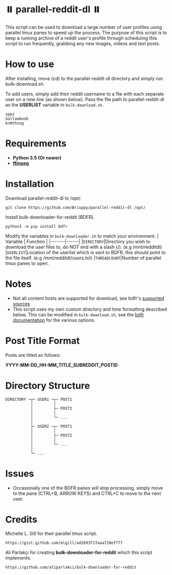 # ⏸️ parallel-reddit-dl ⏸️
This script can be used to download a large number of user profiles using parallel tmux panes to speed up the process. The purpose of this script is to keep a running archive of a reddit user's profile through scheduling this script to run frequently, grabbing any new images, videos and text posts.


# How to use
After installing, move (cd) to the parallel-reddit-dl directory and simply run bulk-download.sh.

To add users, simply add their reddit username to a file with each separate user on a new line (as shown below). Pass the file path to parallel-reddit-dl as the **USERLIST** variable in ```bulk-download.sh```.
```
spez
Gallowboob
kn0thing
```


# Requirements
* **Python 3.5 (Or newer)**
* **[ffmpeg](https://ffmpeg.org/)**


# Installation
Download parallel-reddit-dl to /opt/.
```
git clone https://github.com/Brisppy/parallel-reddit-dl /opt/
```

Install bulk-downloader-for-reddit (BDFR).
```
python3 -m pip install bdfr
```


Modify the variables in ```bulk-downloader.sh``` to match your environment.
| Variable | Function |
|-------|------|
|```DIRECTORY```|Directory you wish to download the user files to, do NOT end with a slash (/). (e.g /mnt/redditdl)
|```USERLIST```|Location of the userlist which is sent to BDFR, this should point to the file itself. (e.g /mnt/redditdl/users.txt)
|```THREADCOUNT```|Number of parallel tmux panes to open.


# Notes
* Not all content hosts are supported for download, see bdfr's [supported sources](https://github.com/aliparlakci/bulk-downloader-for-reddit#list-of-currently-supported-sources)
* This script uses my own custom directory and time formatting described below. This can be modified in ```bulk-download.sh```, see the [bdfr documentation](https://github.com/aliparlakci/bulk-downloader-for-reddit) for the various options.


# Post Title Format
Posts are titled as follows:

**YYYY-MM-DD_HH-MM_TITLE_SUBREDDIT_POSTID**

# Directory Structure

    DIRECTORY ─┬─ USER1 ─┬─ POST1
               │         │
               │         ├─ POST2
               │         │
               │         └─ ...
               │
               ├─ USER2 ─┬─ POST1
               │         │
               │         ├─ POST2
               │         │
               │         └─ ...
               │
               └─ ...


# Issues
* Occasionally one of the BDFR panes will stop processing, simply move to the pane (CTRL+B, ARROW KEYS) and CTRL+C to move to the next user.


# Credits
Michelle L. Gill for their parallel tmux script.
```
https://gist.github.com/mlgill/ad2693f17aaa720ef777
```

Ali Parlakçı for creating **bulk-downloader-for-reddit** which this script implements.
```
https://github.com/aliparlakci/bulk-downloader-for-reddit
```
